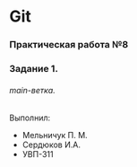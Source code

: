 # Git
### Практическая работа №8
### Задание 1.
###### main-ветка. 

Выполнил:
* Mельничук П. М. 
* Сердюков И.А.
* УВП-311
